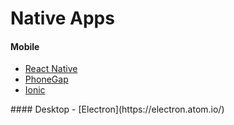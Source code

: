 # Native Apps

#### Mobile
- [React Native](https://facebook.github.io/react-native/)
- [PhoneGap](https://phonegap.com/)
- [Ionic](https://ionicframework.com/)

<p></p>
#### Desktop
- [Electron](https://electron.atom.io/)
